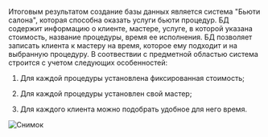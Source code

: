 Итоговым результатом создание базы данных является система "Бьюти салона", которая способна оказать услуги бьюти процедур.
БД содержит информацию о клиенте, мастере, услуге, в которой указана стоимость, название процедуры, время ее исполнения. БД позволяет записать клиента к мастеру на время, которое ему подходит и на выбранную процедуру. В соотвествии с предметной областью система строится с учетом следующих особенностей:

  1. Для каждой процедуры установлена фиксированная стоимость;

  2. Для каждой процедуры установлен свой мастер;

  3. Для каждого клиента можно подобрать удобное для него время.

![Снимок](https://user-images.githubusercontent.com/78901268/176680814-221d3704-50f4-4455-88fe-3013e7d2fad2.PNG)

